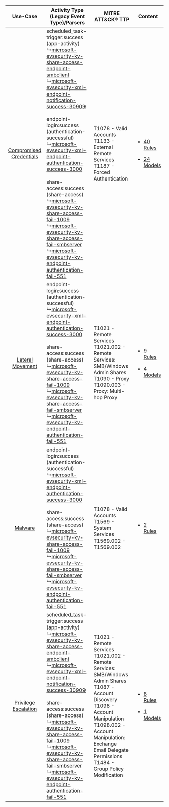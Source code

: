 |    Use-Case    | Activity Type (Legacy Event Type)/Parsers    | MITRE ATT&CK® TTP    | Content    |
|:----:| ---- | ---- | ---- |
| [Compromised Credentials](../../../UseCases/uc_compromised_credentials.md) |  scheduled_task-trigger:success (app-activity)<br> ↳[microsoft-evsecurity-kv-share-access-endpoint-smbclient](Ps/pC_microsoftevsecuritykvshareaccessendpointsmbclient.md)<br> ↳[microsoft-evsecurity-xml-endpoint-notification-success-30909](Ps/pC_microsoftevsecurityxmlendpointnotificationsuccess30909.md)<br><br> endpoint-login:success (authentication-successful)<br> ↳[microsoft-evsecurity-xml-endpoint-authentication-success-3000](Ps/pC_microsoftevsecurityxmlendpointauthenticationsuccess3000.md)<br><br> share-access:success (share-access)<br> ↳[microsoft-evsecurity-kv-share-access-fail-1009](Ps/pC_microsoftevsecuritykvshareaccessfail1009.md)<br> ↳[microsoft-evsecurity-kv-share-access-fail-smbserver](Ps/pC_microsoftevsecuritykvshareaccessfailsmbserver.md)<br> ↳[microsoft-evsecurity-kv-endpoint-authentication-fail-551](Ps/pC_microsoftevsecuritykvendpointauthenticationfail551.md)<br> | T1078 - Valid Accounts<br>T1133 - External Remote Services<br>T1187 - Forced Authentication<br>    | [<ul><li>40 Rules</li></ul><ul><li>24 Models</li></ul>](RM/r_m_microsoft_event_viewer_-_smb_Compromised_Credentials.md) |
|        [Lateral Movement](../../../UseCases/uc_lateral_movement.md)        |  endpoint-login:success (authentication-successful)<br> ↳[microsoft-evsecurity-xml-endpoint-authentication-success-3000](Ps/pC_microsoftevsecurityxmlendpointauthenticationsuccess3000.md)<br><br> share-access:success (share-access)<br> ↳[microsoft-evsecurity-kv-share-access-fail-1009](Ps/pC_microsoftevsecuritykvshareaccessfail1009.md)<br> ↳[microsoft-evsecurity-kv-share-access-fail-smbserver](Ps/pC_microsoftevsecuritykvshareaccessfailsmbserver.md)<br> ↳[microsoft-evsecurity-kv-endpoint-authentication-fail-551](Ps/pC_microsoftevsecuritykvendpointauthenticationfail551.md)<br>    | T1021 - Remote Services<br>T1021.002 - Remote Services: SMB/Windows Admin Shares<br>T1090 - Proxy<br>T1090.003 - Proxy: Multi-hop Proxy<br>    | [<ul><li>9 Rules</li></ul><ul><li>4 Models</li></ul>](RM/r_m_microsoft_event_viewer_-_smb_Lateral_Movement.md)          |
|    [Malware](../../../UseCases/uc_malware.md)    |  endpoint-login:success (authentication-successful)<br> ↳[microsoft-evsecurity-xml-endpoint-authentication-success-3000](Ps/pC_microsoftevsecurityxmlendpointauthenticationsuccess3000.md)<br><br> share-access:success (share-access)<br> ↳[microsoft-evsecurity-kv-share-access-fail-1009](Ps/pC_microsoftevsecuritykvshareaccessfail1009.md)<br> ↳[microsoft-evsecurity-kv-share-access-fail-smbserver](Ps/pC_microsoftevsecuritykvshareaccessfailsmbserver.md)<br> ↳[microsoft-evsecurity-kv-endpoint-authentication-fail-551](Ps/pC_microsoftevsecuritykvendpointauthenticationfail551.md)<br>    | T1078 - Valid Accounts<br>T1569 - System Services<br>T1569.002 - T1569.002<br>    | [<ul><li>2 Rules</li></ul>](RM/r_m_microsoft_event_viewer_-_smb_Malware.md)    |
|    [Privilege Escalation](../../../UseCases/uc_privilege_escalation.md)    |  scheduled_task-trigger:success (app-activity)<br> ↳[microsoft-evsecurity-kv-share-access-endpoint-smbclient](Ps/pC_microsoftevsecuritykvshareaccessendpointsmbclient.md)<br> ↳[microsoft-evsecurity-xml-endpoint-notification-success-30909](Ps/pC_microsoftevsecurityxmlendpointnotificationsuccess30909.md)<br><br> share-access:success (share-access)<br> ↳[microsoft-evsecurity-kv-share-access-fail-1009](Ps/pC_microsoftevsecuritykvshareaccessfail1009.md)<br> ↳[microsoft-evsecurity-kv-share-access-fail-smbserver](Ps/pC_microsoftevsecuritykvshareaccessfailsmbserver.md)<br> ↳[microsoft-evsecurity-kv-endpoint-authentication-fail-551](Ps/pC_microsoftevsecuritykvendpointauthenticationfail551.md)<br>    | T1021 - Remote Services<br>T1021.002 - Remote Services: SMB/Windows Admin Shares<br>T1087 - Account Discovery<br>T1098 - Account Manipulation<br>T1098.002 - Account Manipulation: Exchange Email Delegate Permissions<br>T1484 - Group Policy Modification<br> | [<ul><li>8 Rules</li></ul><ul><li>1 Models</li></ul>](RM/r_m_microsoft_event_viewer_-_smb_Privilege_Escalation.md)      |